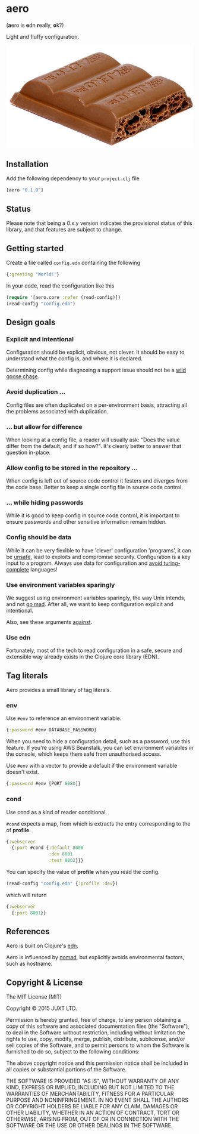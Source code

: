 # aero

(<b>a</b>ero is <b>e</b>dn <b>r</b>eally, <b>o</b>k?)

Light and fluffy configuration.

![Light and fluffy configuration](aero.jpg)

## Installation

Add the following dependency to your `project.clj` file

```clojure
[aero "0.1.0"]
```

## Status

Please note that being a 0.x.y version indicates the provisional status
of this library, and that features are subject to change.

## Getting started

Create a file called `config.edn` containing the following

```clojure
{:greeting "World!"}
```

In your code, read the configuration like this

```clojure
(require '[aero.core :refer (read-config)])
(read-config "config.edn")
```

## Design goals

### Explicit and intentional

Configuration should be explicit, obvious, not clever. It should be easy to understand what the config is, and where it is declared.

Determining config while diagnosing a support issue should not be a
[wild goose chase](http://en.wiktionary.org/wiki/wild-goose_chase).

### Avoid duplication ...

Config files are often duplicated on a per-environment basis, attracting all the problems associated with duplication.

### ... but allow for difference

When looking at a config file, a reader will usually ask: "Does the value differ from the default, and if so how?". It's clearly better to answer that question in-place.

### Allow config to be stored in the repository ...

When config is left out of source code control it festers and diverges from the code base. Better to keep a single config file in source code control.

### ... while hiding passwords

While it is good to keep config in source code control, it is important to ensure passwords and other sensitive information remain hidden.

### Config should be data

While it can be very flexible to have 'clever' configuration 'programs',
it can be
[unsafe](http://www.learningclojure.com/2013/02/clojures-reader-is-unsafe.html),
lead to exploits and compromise security. Configuration is a key input
to a program. Always use data for configuration and
[avoid turing-complete](http://langsec.org/occupy) languages!

### Use environment variables sparingly

We suggest using environment variables sparingly, the way Unix intends,
and not [go mad](http://12factor.net/config). After all, we want to keep configuration explicit and intentional.

Also, see these arguments [against](https://gist.github.com/telent/9742059).

### Use edn

Fortunately, most of the tech to read configuration in a safe, secure
and extensible way already exists in the Clojure core library (EDN).

## Tag literals

Aero provides a small library of tag literals.

### env

Use `#env` to reference an environment variable.

```clojure
{:password #env DATABASE_PASSWORD}
```

When you need to hide a configuration detail, such as a password, use
this feature. If you're using AWS Beanstalk, you can set environment
variables in the console, which keeps them safe from unauthorised
access.

Use `#env` with a vector to provide a default if the environment variable doesn't exist.

```clojure
{:password #env [PORT 8080]}
```

### cond

Use cond as a kind of reader conditional.

`#cond` expects a map, from which is extracts the entry corresponding to the of __profile__.

```clojure
{:webserver
  {:port #cond {:default 8000
                :dev 8001
                :test 8002}}}
```

You can specify the value of __profile__ when you read the config.

```clojure
(read-config "config.edn" {:profile :dev})
```

which will return

```clojure
{:webserver
  {:port 8001}}
```

## References

Aero is built on Clojure's [edn](https://github.com/edn-format/edn).

Aero is influenced by [nomad](https://github.com/james-henderson/nomad), but explicitly avoids environmental factors, such as hostname.

## Copyright & License

The MIT License (MIT)

Copyright © 2015 JUXT LTD.

Permission is hereby granted, free of charge, to any person obtaining a copy of this software and associated documentation files (the "Software"), to deal in the Software without restriction, including without limitation the rights to use, copy, modify, merge, publish, distribute, sublicense, and/or sell copies of the Software, and to permit persons to whom the Software is furnished to do so, subject to the following conditions:

The above copyright notice and this permission notice shall be included in all copies or substantial portions of the Software.

THE SOFTWARE IS PROVIDED "AS IS", WITHOUT WARRANTY OF ANY KIND, EXPRESS OR IMPLIED, INCLUDING BUT NOT LIMITED TO THE WARRANTIES OF MERCHANTABILITY, FITNESS FOR A PARTICULAR PURPOSE AND NONINFRINGEMENT. IN NO EVENT SHALL THE AUTHORS OR COPYRIGHT HOLDERS BE LIABLE FOR ANY CLAIM, DAMAGES OR OTHER LIABILITY, WHETHER IN AN ACTION OF CONTRACT, TORT OR OTHERWISE, ARISING FROM, OUT OF OR IN CONNECTION WITH THE SOFTWARE OR THE USE OR OTHER DEALINGS IN THE SOFTWARE.
